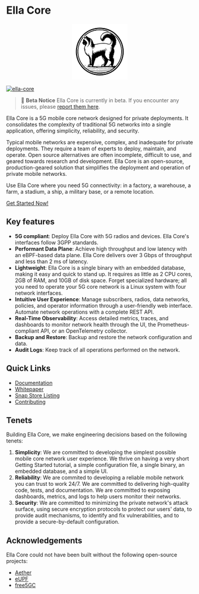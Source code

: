 # Ella Core

<p align="center">
  <img src="docs/images/logo.png" alt="Ella Core Logo" width="150"/>
</p>

[![ella-core](https://snapcraft.io/ella-core/badge.svg)](https://snapcraft.io/ella-core)

> :construction: **Beta Notice**
> Ella Core is currently in beta. If you encounter any issues, please [report them here](https://github.com/ellanetworks/core/issues/new/choose).

Ella Core is a 5G mobile core network designed for private deployments. It consolidates the complexity of traditional 5G networks into a single application, offering simplicity, reliability, and security.

Typical mobile networks are expensive, complex, and inadequate for private deployments. They require a team of experts to deploy, maintain, and operate. Open source alternatives are often incomplete, difficult to use, and geared towards research and development. Ella Core is an open-source, production-geared solution that simplifies the deployment and operation of private mobile networks.

Use Ella Core where you need 5G connectivity: in a factory, a warehouse, a farm, a stadium, a ship, a military base, or a remote location.

[Get Started Now!](https://docs.ellanetworks.com/tutorials/getting_started/)

## Key features

- **5G compliant**: Deploy Ella Core with 5G radios and devices. Ella Core's interfaces follow 3GPP standards.
- **Performant Data Plane**: Achieve high throughput and low latency with an eBPF-based data plane. Ella Core delivers over 3 Gbps of throughput and less than 2 ms of latency.
- **Lightweight**: Ella Core is a single binary with an embedded database, making it easy and quick to stand up. It requires as little as 2 CPU cores, 2GB of RAM, and 10GB of disk space. Forget specialized hardware; all you need to operate your 5G core network is a Linux system with four network interfaces.
- **Intuitive User Experience**: Manage subscribers, radios, data networks, policies, and operator information through a user-friendly web interface. Automate network operations with a complete REST API.
- **Real-Time Observability**: Access detailed metrics, traces, and dashboards to monitor network health through the UI, the Prometheus-compliant API, or an OpenTelemetry collector.
- **Backup and Restore**: Backup and restore the network configuration and data.
- **Audit Logs**: Keep track of all operations performed on the network.

## Quick Links

- [Documentation](https://docs.ellanetworks.com/)
- [Whitepaper](https://medium.com/@gruyaume/ella-core-simplifying-private-mobile-networks-a82de955c92c)
- [Snap Store Listing](https://snapcraft.io/ella-core)
- [Contributing](CONTRIBUTING.md)

## Tenets

Building Ella Core, we make engineering decisions based on the following tenets:

1. **Simplicity**: We are committed to developing the simplest possible mobile core network user experience. We thrive on having a very short Getting Started tutorial, a simple configuration file, a single binary, an embedded database, and a simple UI.
2. **Reliability**: We are commited to developing a reliable mobile network you can trust to work 24/7. We are committed to delivering high-quality code, tests, and documentation. We are committed to exposing dashboards, metrics, and logs to help users monitor their networks.
3. **Security**: We are committed to minimizing the private network's attack surface, using secure encryption protocols to protect our users' data, to provide audit mechanisms, to identify and fix vulnerabilities, and to provide a secure-by-default configuration.

## Acknowledgements

Ella Core could not have been built without the following open-source projects:
- [Aether](https://aetherproject.org/)
- [eUPF](https://github.com/edgecomllc/eupf)
- [free5GC](https://free5gc.org/)
